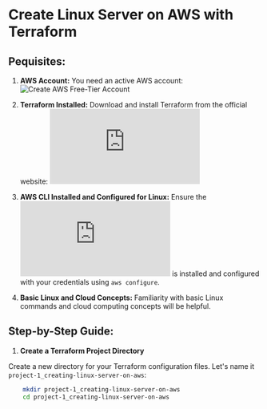 # Create Linux Server on AWS with Terraform

## Pequisites:

1.  **AWS Account:** You need an active AWS account: ![Create AWS Free-Tier Account](https://aws.amazon.com/resources/create-account/)

2. **Terraform Installed:** Download and install Terraform from the official website: ![Terraform Official Website](https://www.terraform.io/downloads.html)

3. **AWS CLI Installed and Configured for Linux:** Ensure the ![AWS CLI](https://docs.aws.amazon.com/cli/v1/userguide/install-linux.html) is installed and configured with your credentials using `aws configure`.

4. **Basic Linux and Cloud Concepts:** Familiarity with basic Linux commands and cloud computing concepts will be helpful.


## Step-by-Step Guide:

1. **Create a Terraform Project Directory**

Create a new directory for your Terraform configuration files. Let's name it `project-1_creating-linux-server-on-aws`:

```bash
    mkdir project-1_creating-linux-server-on-aws
    cd project-1_creating-linux-server-on-aws
```